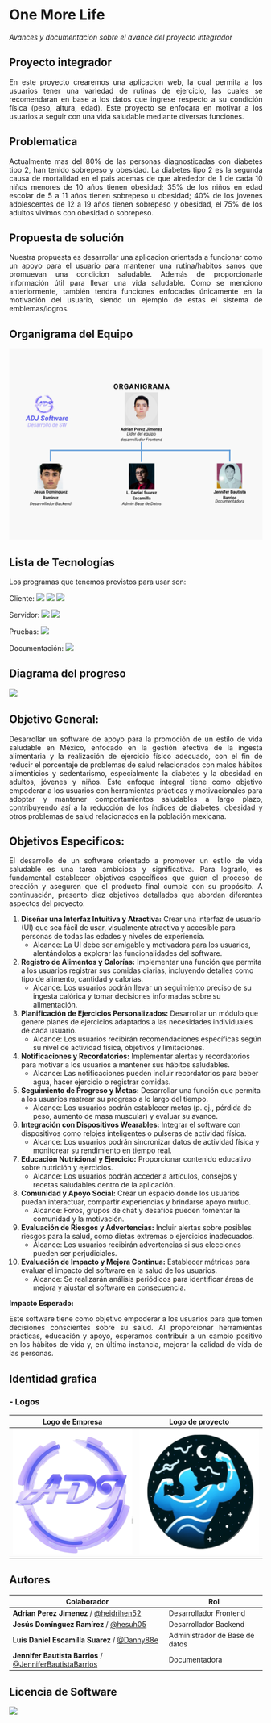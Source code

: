 # One More Life
*Avances y documentación sobre el avance del proyecto integrador*
## Proyecto integrador
  <p align="justify">
En este proyecto crearemos una aplicacion web, la cual permita a los usuarios tener una variedad de rutinas de ejercicio, las cuales se recomendaran en base a los datos que ingrese respecto a su condición física (peso, altura, edad). Este proyecto se enfocara en motivar a los usuarios a seguir con una vida saludable mediante diversas funciones. 
  </p>
  
## Problematica
  <p align="justify">
Actualmente mas del 80% de las personas diagnosticadas con diabetes tipo 2, han tenido sobrepeso y obesidad. La diabetes tipo 2 es la segunda causa de mortalidad en el pais ademas de que alrededor de 1 de cada 10 niños menores de 10 años tienen obesidad; 35% de los niños en edad escolar de 5 a 11 años tienen sobrepeso u obesidad; 40% de los jovenes adolescentes de 12 a 19 años tienen sobrepeso y obesidad, el 75% de los adultos vivimos con obesidad o sobrepeso.
  </p>

## Propuesta de solución
  <p align="justify">
Nuestra propuesta es desarrollar una aplicacion orientada a funcionar como un apoyo para el usuario para mantener una rutina/habitos sanos que promuevan una condicion saludable. Además de proporcionarle información útil para llevar una vida saludable. Como se menciono anteriormente, también tendra funciones enfocadas únicamente en la motivación del usuario, siendo un ejemplo de estas el sistema de emblemas/logros.
  </p>
  
## Organigrama del Equipo
<img src="https://github.com/heidrihen52/ADJ-Software/blob/00c98fcc8df248d37894c24bc216347f0fc8a51c/images/organigramaADJ.png" />

## Lista de Tecnologías
Los programas que tenemos previstos para usar son: 

  Cliente: ![](https://img.shields.io/badge/JavaScript-F7DF1E?style=for-the-badge&logo=javascript&logoColor=black)  ![](https://img.shields.io/badge/HTML5-E34F26?style=for-the-badge&logo=html5&logoColor=white)  ![](https://img.shields.io/badge/CSS3-1572B6?style=for-the-badge&logo=css3&logoColor=white)  

  
  Servidor: ![](https://img.shields.io/badge/PHP-777BB4?style=for-the-badge&logo=php&logoColor=white)  ![](https://img.shields.io/badge/MySQL-005C84?style=for-the-badge&logo=mysql&logoColor=white)

  
  Pruebas: ![](https://img.shields.io/badge/Google_chrome-4285F4?style=for-the-badge&logo=Google-chrome&logoColor=white)

  
  Documentación:  ![](https://img.shields.io/badge/Made%20with-Markdown-1f425f.svg)

## Diagrama del progreso
<img src="https://github.com/heidrihen52/ADJ-Software/blob/00c98fcc8df248d37894c24bc216347f0fc8a51c/images/Gr%C3%A1fico%20Gantt%20Proyecto%20ADJ.png" />

## Objetivo General:
<p align="justify">
Desarrollar un software de apoyo para la promoción de un estilo de vida saludable en México, enfocado en la gestión efectiva de la ingesta alimentaria y la realización de ejercicio físico adecuado, con el fin de reducir el porcentaje de problemas de salud relacionados con malos hábitos alimenticios y sedentarismo, especialmente la diabetes y la obesidad en adultos, jóvenes y niños. Este enfoque integral tiene como objetivo empoderar a los usuarios con herramientas prácticas y motivacionales para adoptar y mantener comportamientos saludables a largo plazo, contribuyendo así a la reducción de los índices de diabetes, obesidad y otros problemas de salud relacionados en la población mexicana.
</p>


## Objetivos Especificos: 
<p align="justify">
El desarrollo de un software orientado a promover un estilo de vida saludable es una tarea ambiciosa y significativa. Para lograrlo, es fundamental establecer objetivos específicos que guíen el proceso de creación y aseguren que el producto final cumpla con su propósito. A continuación, presento diez objetivos detallados que abordan diferentes aspectos del proyecto:
</p>

1. **Diseñar una Interfaz Intuitiva y Atractiva:**
Crear una interfaz de usuario (UI) que sea fácil de usar, visualmente atractiva y accesible para personas de todas las edades y niveles de experiencia.
    - Alcance: La UI debe ser amigable y motivadora para los usuarios, alentándolos a explorar las funcionalidades del software.
3. **Registro de Alimentos y Calorías:**
Implementar una función que permita a los usuarios registrar sus comidas diarias, incluyendo detalles como tipo de alimento, cantidad y calorías.
    - Alcance: Los usuarios podrán llevar un seguimiento preciso de su ingesta calórica y tomar decisiones informadas sobre su alimentación.
4. **Planificación de Ejercicios Personalizados:**
Desarrollar un módulo que genere planes de ejercicios adaptados a las necesidades individuales de cada usuario.
    - Alcance: Los usuarios recibirán recomendaciones específicas según su nivel de actividad física, objetivos y limitaciones.
5. **Notificaciones y Recordatorios:**
Implementar alertas y recordatorios para motivar a los usuarios a mantener sus hábitos saludables.
    - Alcance: Las notificaciones pueden incluir recordatorios para beber agua, hacer ejercicio o registrar comidas.
6. **Seguimiento de Progreso y Metas:**
Desarrollar una función que permita a los usuarios rastrear su progreso a lo largo del tiempo.
    - Alcance: Los usuarios podrán establecer metas (p. ej., pérdida de peso, aumento de masa muscular) y evaluar su avance.
7. **Integración con Dispositivos Wearables:**
Integrar el software con dispositivos como relojes inteligentes o pulseras de actividad física.
    - Alcance: Los usuarios podrán sincronizar datos de actividad física y monitorear su rendimiento en tiempo real.
8. **Educación Nutricional y Ejercicio:**
Proporcionar contenido educativo sobre nutrición y ejercicios.
    - Alcance: Los usuarios podrán acceder a artículos, consejos y recetas saludables dentro de la aplicación.
9. **Comunidad y Apoyo Social:**
Crear un espacio donde los usuarios puedan interactuar, compartir experiencias y brindarse apoyo mutuo.
    - Alcance: Foros, grupos de chat y desafíos pueden fomentar la comunidad y la motivación.
10. **Evaluación de Riesgos y Advertencias:**
Incluir alertas sobre posibles riesgos para la salud, como dietas extremas o ejercicios inadecuados.
    - Alcance: Los usuarios recibirán advertencias si sus elecciones pueden ser perjudiciales.
11. **Evaluación de Impacto y Mejora Continua:**
Establecer métricas para evaluar el impacto del software en la salud de los usuarios.
    - Alcance: Se realizarán análisis periódicos para identificar áreas de mejora y ajustar el software en consecuencia.

**Impacto Esperado:**
<p align="justify">
Este software tiene como objetivo empoderar a los usuarios para que tomen decisiones conscientes sobre su salud. Al proporcionar herramientas prácticas, educación y apoyo, esperamos contribuir a un cambio positivo en los hábitos de vida y, en última instancia, mejorar la calidad de vida de las personas.
</p>

## Identidad grafica

### - Logos
  
  | Logo de Empresa | Logo de proyecto |
  | - | - |
  |<img src="https://github.com/heidrihen52/ADJ-Software/blob/main/images/LOGOE.png" height="250" width="250" /> | <img src="https://github.com/heidrihen52/ADJ-Software/blob/main/images/LOGOP.png" height="250" width="250" /> |

## Autores

|Colaborador|Rol|
|-|-|
|**Adrian Perez Jimenez** / [@heidrihen52](https://github.com/heidrihen52) |Desarrollador Frontend |
|**Jesús Domínguez Ramírez** / [@hesuh05](https://github.com/hesuh05)|Desarrollador Backend|
|**Luis Daniel Escamilla Suarez** / [@Danny88e](https://github.com/Danny88e)|Administrador de Base de datos|
|**Jennifer Bautista Barrios** / [@JenniferBautistaBarrios](https://github.com/JenniferBautistaBarrios)|Documentadora|


## Licencia de Software

![](https://img.shields.io/github/license/heidrihen52/{ADJ-Software}.svg)


